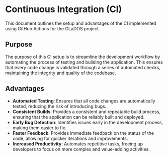 # Continuous Integration (CI)

This document outlines the setup and advantages of the CI implemented using GitHub Actions for the GLaDOS project.

## Purpose

The purpose of this CI setup is to streamline the development workflow by automating the process of testing and building the application. This ensures that every code change is validated through a series of automated checks, maintaining the integrity and quality of the codebase.

## Advantages

- **Automated Testing**: Ensures that all code changes are automatically tested, reducing the risk of introducing bugs.
- **Consistent Builds**: Provides a consistent and repeatable build process, ensuring that the application can be reliably built and deployed.
- **Early Bug Detection**: Identifies issues early in the development process, making them easier to fix.
- **Faster Feedback**: Provides immediate feedback on the status of the code, allowing for quicker iterations and improvements.
- **Increased Productivity**: Automates repetitive tasks, freeing up developers to focus on more complex and value-adding activities.
